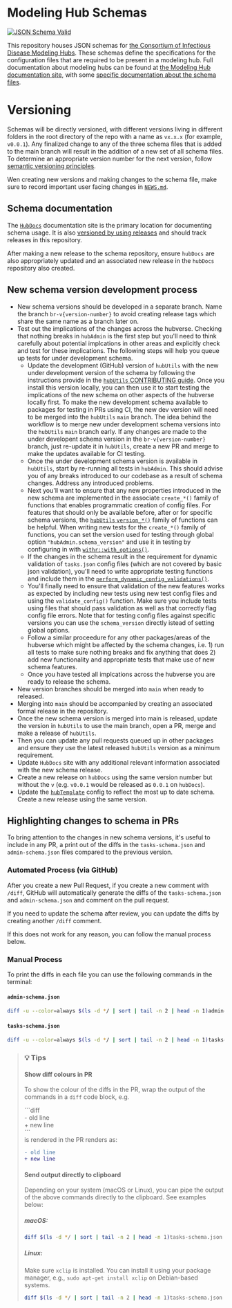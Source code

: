 # Modeling Hub Schemas
<!--- Badges --->
[![JSON Schema Valid](https://github.com/hubverse-org/schemas/actions/workflows/check-json-schema-valid.yaml/badge.svg)](https://github.com/hubverse-org/schemas/actions/workflows/check-json-schema-valid.yaml)
<!--- Badges-end --->


This repository houses JSON schemas for [the Consortium of Infectious Disease Modeling Hubs](https://github.com/hubverse-org). These schemas define the specifications for the configuration files that are required to be present in a modeling hub. Full documentation about modeling hubs can be found at [the Modeling Hub documentation site](https://docs.hubverse.io/en/latest/), with some [specific documentation about the schema files](https://docs.hubverse.io/en/latest/user-guide/hub-config.html).

# Versioning

Schemas will be directly versioned, with different versions living in different folders in the root directory of the repo with a name as `vx.x.x` (for example, `v0.0.1`). Any finalized change to any of the three schema files that is added to the main branch will result in the addition of a new set of all schema files. To determine an appropriate version number for the next version, follow [semantic versioning principles](https://snowplow.io/blog/introducing-schemaver-for-semantic-versioning-of-schemas/).

Wen creating new versions and making changes to the schema file, make sure to record important user facing changes in [`NEWS.md`](NEWS.md).

## Schema documentation


The [`HubDocs`](https://docs.hubverse.io/en/latest/index.html) documentation site is the primary location for documenting schema usage. It is also [versioned by using releases](https://docs.readthedocs.io/en/stable/versions.html) and should track releases in this repository. 


After making a new release to the schema repository, ensure `hubDocs` are also appropriately updated and an associated new release in the `hubDocs` repository also created.


## New schema version development process

- New schema versions should be developed in a separate branch. Name the branch `br-v{version-number}` to avoid creating release tags which share the same name as a branch later on.
- Test out the implications of the changes across the hubverse. Checking that nothing breaks in `hubAdmin` is the first step but you'll need to think carefully about potential implcations in other areas and explicitly check and test for these implications. The following steps will help you queue up tests for under development schema.
  - Update the development (GitHub) version of `hubUtils` with the new under development version of the schema by following the instructions provide in the [`hubUtils` CONTRIBUTING guide](https://hubverse-org.github.io/hubUtils/CONTRIBUTING.html#synchronizing-with-hubverse-orgschemas). Once you install this version locally, you can then use it to start testing the implications of the new schema on other aspects of the hubverse locally first. To make the new development schema available to packages for testing in PRs using CI, the new dev version will need to be merged into the `hubUtils` `main` branch. The idea behind the workflow is to merge new under development schema versions into the `hubUtils` `main` branch early. If any changes are made to the under developent schema version in the `br-v{version-number}` branch, just re-update it in `hubUtils`, create a new PR and merge to make the updates available for CI testing.
  - Once the under development schema version is available in `hubUtils`, start by re-running all tests in `hubAdmin`. This should advise you of any breaks introduced to our codebase as a result of schema changes. Address any introduced problems.
  - Next you'll want to ensure that any new properties introduced in the new schema are implemented in the associate `create_*()` family of functions that enables programmatic creation of config files. For features that should only be available before, after or for specific schema versions, the [`hubUtils` `version_*()`](https://hubverse-org.github.io/hubUtils/reference/version_equal.html) family of functions can be helpful. When writing new tests for the `create_*()` family of functions, you can set the version used for testing through global option `"hubAdmin.schema_version"` and use it in testing by configuring in with [`withr::with_options()`](https://github.com/hubverse-org/hubAdmin/blob/fdd901697f47bbd22a2e89f1e9fa2ca669199ae8/tests/testthat/test-create_task_id.R#L124C3-L128C6).
  - If the changes in the schema result in the requirement for dynamic validation of `tasks.json` config files (which are not covered by basic json validation), you'll need to write appropriate testing functions and include them in the [`perform_dynamic_config_validations()`](https://github.com/hubverse-org/hubAdmin/blob/main/R/validate_config.R).
  - You'll finally need to ensure that validation of the new features works as expected by including new tests using new test config files and using the `validate_config()` function. Make sure you include tests using files that should pass validation as well as that correctly flag config file errors. Note that for testing config files against specific versions you can use the `schema_version` directly istead of setting global options.
  - Follow a similar proceedure for any other packages/areas of the hubverse which might be affected by the schema changes, i.e. 1) run all tests to make sure nothing breaks and fix anything that does 2) add new functionality and appropriate tests that make use of new schema features.
  - Once you have tested all implcations across the hubverse you are ready to release the schema.
- New version branches should be merged into `main` when ready to released.
- Merging into `main` should be accompanied by creating an associated formal release in the repository.
- Once the new schema version is merged into main is released, update the version in `hubUtils` to use the main branch, open a PR, merge and make a release of `hubUtils`.
- Then you can update any pull requests queued up in other packages and ensure they use the latest released `hubUtils` version as a minimum requirement.
- Update `HubDocs` site with any additional relevant information associated with the new schema release.
- Create a new release on `hubDocs` using the same version number but without the `v` (e.g. `v0.0.1` would be released as `0.0.1` on `hubDocs`).
- Update the [`hubTemplate`](https://github.com/hubverse-org/hubTemplate) config to reflect the most up to date schema. Create a new release using the same version.


## Highlighting changes to schema in PRs

To bring attention to the changes in new schema versions, it's useful to include in any PR, a print out of the diffs in the `tasks-schema.json` and `admin-schema.json` files compared to the previous version. 

### Automated Process (via GitHub)

After you create a new Pull Request, if you create a new comment with `/diff`, GitHub will automatically generate the diffs of the `tasks-schema.json` and `admin-schema.json` and comment on the pull request.

If you need to update the schema after review, you can update the diffs by creating another `/diff` comment.

If this does not work for any reason, you can follow the manual process below.

### Manual Process

To print the diffs in each file you can use the following commands in the terminal:

#### `admin-schema.json`

```bash
diff -u --color=always $(ls -d */ | sort | tail -n 2 | head -n 1)admin-schema.json $(ls -d */ | sort | tail -n 1)admin-schema.json
```
#### `tasks-schema.json`

```bash
diff -u --color=always $(ls -d */ | sort | tail -n 2 | head -n 1)tasks-schema.json $(ls -d */ | sort | tail -n 1)tasks-schema.json
```

> ### :bulb: Tips
> 
> #### Show diff colours in PR
> To show the colour of the diffs in the PR, wrap the output of the commands in a `diff` code block, e.g.
>
> \```diff  
> \- old line   
> \+ new line    
> \```    
> is rendered in the PR renders as:
> 
> ```diff
> - old line
> + new line
> ```
>
> #### Send output directly to clipboard
> Depending on your system (macOS or Linux), you can pipe the output of the above commands directly to the clipboard. See examples below:
> 
> ##### macOS:
> ```bash
> diff $(ls -d */ | sort | tail -n 2 | head -n 1)tasks-schema.json $(ls -d */ | sort | tail -n 1)tasks-schema.json | pbcopy
>```
>
> ##### Linux:
> Make sure `xclip` is installed. You can install it using your package manager, e.g., `sudo apt-get install xclip` on Debian-based systems.
> ```bash
> diff $(ls -d */ | sort | tail -n 2 | head -n 1)tasks-schema.json $(ls -d */ | sort | tail -n 1)tasks-schema.json | xclip -selection clipboard
>```
>
